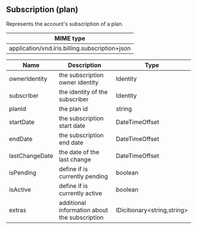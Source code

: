 ## Subscription (plan)

Represents the account's subscription of a plan.

| MIME type                                 |
|-------------------------------------------|
| application/vnd.iris.billing.subscription+json |

| Name                     | Description                                    | Type                         |
|--------------------------|------------------------------------------------|------------------------------|
| ownerIdentity            | the subscription owner identity                | Identity                     |
| subscriber               | the identity of the subscriber                 | Identity                     |
| planId                   | the plan id                                    | string                       |
| startDate                | the subscription start date                    | DateTimeOffset               |
| endDate                  | the subscription end date                      | DateTimeOffset               |
| lastChangeDate           | the date of the last change                    | DateTimeOffset               |
| isPending                | define if is currently pending                 | boolean                      |
| isActive                 | define if is currently active                  | boolean                      |
| extras                   | additional information about the subscription  | IDicitionary\<string,string> |